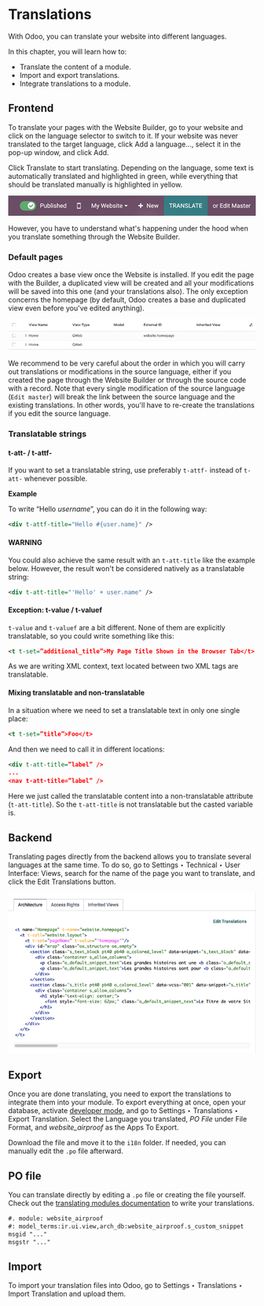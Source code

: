 # Translations

With Odoo, you can translate your website into different languages.

In this chapter, you will learn how to:

- Translate the content of a module.
- Import and export translations.
- Integrate translations to a module.

<a id="website-themes-translations-frontend"></a>

## Frontend

To translate your pages with the Website Builder, go to your website and click on the language
selector to switch to it. If your website was never translated to the target language, click
Add a language..., select it in the pop-up window, and click Add.

Click Translate to start translating. Depending on the language, some text is
automatically translated and highlighted in green, while everything that should be translated
manually is highlighted in yellow.

![Translate button](translations/translate-button.png)

However, you have to understand what's happening under the hood when you translate something
through the Website Builder.

<a id="website-themes-translations-frontend-default-pages"></a>

### Default pages

Odoo creates a base view once the Website is installed. If you edit the page with the Builder, a
duplicated view will be created and all your modifications will be saved into this one (and your
translations also). The only exception concerns the homepage (by default, Odoo creates a base and
duplicated view even before you've edited anything).

![Translations dupliclated page](translations/translations-page.png)

We recommend to be very careful about the order in which you will carry out translations or
modifications in the source language, either if you created the page through the Website Builder or
through the source code with a record. Note that every single modification of the source language
(`Edit master`) will break the link between the source language and the existing translations. In
other words, you'll have to re-create the translations if you edit the source language.

<a id="website-themes-translations-frontend-strings"></a>

### Translatable strings

<a id="website-themes-translations-frontend-strings-t-att"></a>

#### t-att- / t-attf-

If you want to set a translatable string, use preferably `t-attf-` instead of `t-att-` whenever
possible.

**Example**

To write “Hello *username*”, you can do it in the following way:

```xml
<div t-attf-title="Hello #{user.name}" />
```

#### WARNING
You could also achieve the same result with an `t-att-title` like the example below. However,
the result won't be considered natively as a translatable string:

```xml
<div t-att-title="'Hello' + user.name" />
```

<a id="website-themes-translations-frontend-strings-exception"></a>

#### Exception: t-value / t-valuef

`t-value` and `t-valuef` are a bit different. None of them are explicitly translatable, so you
could write something like this:

```xml
<t t-set=”additional_title”>My Page Title Shown in the Browser Tab</t>
```

As we are writing XML context, text located between two XML tags are translatable.

<a id="website-themes-translations-frontend-strings-mixing"></a>

#### Mixing translatable and non-translatable

In a situation where we need to set a translatable text in only one single
place:

```xml
<t t-set=”title”>Foo</t>
```

And then we need to call it in different locations:

```xml
<div t-att-title=”label” />
...
<nav t-att-title=”label” />
```

Here we just called the translatable content into a non-translatable attribute (`t-att-title`). So
the `t-att-title` is not translatable but the casted variable is.

<a id="website-themes-translations-backend"></a>

## Backend

Translating pages directly from the backend allows you to translate several languages at the same
time. To do so, go to Settings ‣ Technical ‣ User Interface: Views, search for
the name of the page you want to translate, and click the Edit Translations button.

![Edit translations](translations/edit-translations.png)

<a id="website-themes-translations-export"></a>

## Export

Once you are done translating, you need to export the translations to integrate them into your
module. To export everything at once, open your database, activate [developer mode](../../../applications/general/developer_mode.md#developer-mode), and go to Settings ‣ Translations ‣ Export Translation.
Select the Language you translated, *PO File* under File Format, and
*website_airproof* as the Apps To Export.

Download the file and move it to the `i18n` folder. If needed, you can manually edit the
`.po` file afterward.

<a id="website-themes-translations-po"></a>

## PO file

You can translate directly by editing a `.po` file or creating the file yourself. Check out
the [translating modules documentation](../translations.md) to write your translations.

```po
#. module: website_airproof
#: model_terms:ir.ui.view,arch_db:website_airproof.s_custom_snippet
msgid "..."
msgstr "..."
```

<a id="website-themes-translations-import"></a>

## Import

To import your translation files into Odoo, go to Settings ‣ Translations ‣
Import Translation and upload them.
